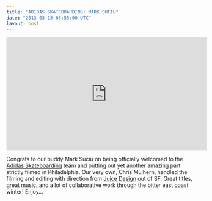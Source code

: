 ```yaml
---
title: "ADIDAS SKATEBOARDING: MARK SUCIU"
date: "2013-03-15 05:55:00 UTC"
layout: post
---
```


<p><iframe frameborder="0" height="295" src="http://www.youtube.com/embed/redN-JcM0Fc?rel=0" width="524"></iframe></p>
<p>Congrats to our buddy Mark Suciu on being officially welcomed to the <a href="http://www.adidas.com/com/apps/skateboarding/">Adidas Skateboarding</a> team and putting out yet another amazing part strictly filmed in Philadelphia. Our very own, Chris Mulhern, handled the filming and editing with direction from <a href="http://juicedesign.com/">Juice Design</a> out of SF. Great titles, great music, and a lot of collaborative work through the bitter east coast winter! Enjoy&#8230;</p>
